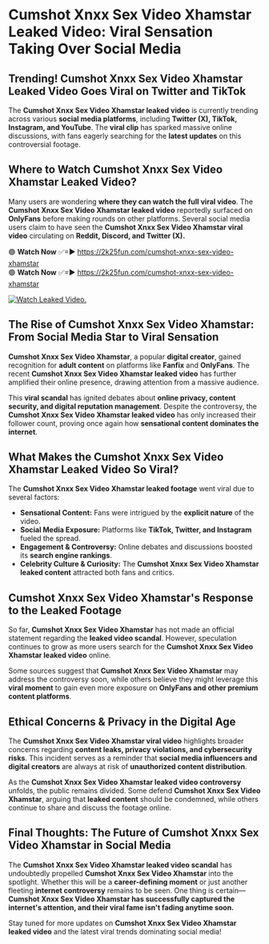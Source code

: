 # Cumshot Xnxx Sex Video Xhamstar Leaked Video: Viral Sensation Taking Over Social Media

## **Trending! Cumshot Xnxx Sex Video Xhamstar Leaked Video Goes Viral on Twitter and TikTok**
The **Cumshot Xnxx Sex Video Xhamstar leaked video** is currently trending across various **social media platforms**, including **Twitter (X), TikTok, Instagram, and YouTube**. The **viral clip** has sparked massive online discussions, with fans eagerly searching for the **latest updates** on this controversial footage.

## **Where to Watch Cumshot Xnxx Sex Video Xhamstar Leaked Video?**
Many users are wondering **where they can watch the full viral video**. The **Cumshot Xnxx Sex Video Xhamstar leaked video** reportedly surfaced on **OnlyFans** before making rounds on other platforms. Several social media users claim to have seen the **Cumshot Xnxx Sex Video Xhamstar viral video** circulating on **Reddit, Discord, and Twitter (X).**

🟢 **Watch Now** ✅=► https://2k25fun.com/cumshot-xnxx-sex-video-xhamstar  
🟢 **Watch Now** ✅=► https://2k25fun.com/cumshot-xnxx-sex-video-xhamstar  

[![Watch Leaked Video.](https://miro.medium.com/v2/resize:fit:828/format:webp/1*cilzJN44JGOrTw9NJCrNHA.gif "Watch Leaked Video")](https://2k25fun.com/cumshot-xnxx-sex-video-xhamstar)

## **The Rise of Cumshot Xnxx Sex Video Xhamstar: From Social Media Star to Viral Sensation**
**Cumshot Xnxx Sex Video Xhamstar**, a popular **digital creator**, gained recognition for **adult content** on platforms like **Fanfix** and **OnlyFans**. The recent **Cumshot Xnxx Sex Video Xhamstar leaked video** has further amplified their online presence, drawing attention from a massive audience.

This **viral scandal** has ignited debates about **online privacy, content security, and digital reputation management**. Despite the controversy, the **Cumshot Xnxx Sex Video Xhamstar leaked video** has only increased their follower count, proving once again how **sensational content dominates the internet**.

## **What Makes the Cumshot Xnxx Sex Video Xhamstar Leaked Video So Viral?**
The **Cumshot Xnxx Sex Video Xhamstar leaked footage** went viral due to several factors:
- **Sensational Content:** Fans were intrigued by the **explicit nature** of the video.
- **Social Media Exposure:** Platforms like **TikTok, Twitter, and Instagram** fueled the spread.
- **Engagement & Controversy:** Online debates and discussions boosted its **search engine rankings**.
- **Celebrity Culture & Curiosity:** The **Cumshot Xnxx Sex Video Xhamstar leaked content** attracted both fans and critics.

## **Cumshot Xnxx Sex Video Xhamstar's Response to the Leaked Footage**
So far, **Cumshot Xnxx Sex Video Xhamstar** has not made an official statement regarding the **leaked video scandal**. However, speculation continues to grow as more users search for the **Cumshot Xnxx Sex Video Xhamstar leaked video** online.

Some sources suggest that **Cumshot Xnxx Sex Video Xhamstar** may address the controversy soon, while others believe they might leverage this **viral moment** to gain even more exposure on **OnlyFans and other premium content platforms**.

## **Ethical Concerns & Privacy in the Digital Age**
The **Cumshot Xnxx Sex Video Xhamstar viral video** highlights broader concerns regarding **content leaks, privacy violations, and cybersecurity risks**. This incident serves as a reminder that **social media influencers and digital creators** are always at risk of **unauthorized content distribution**.

As the **Cumshot Xnxx Sex Video Xhamstar leaked video controversy** unfolds, the public remains divided. Some defend **Cumshot Xnxx Sex Video Xhamstar**, arguing that **leaked content** should be condemned, while others continue to share and discuss the footage online.

## **Final Thoughts: The Future of Cumshot Xnxx Sex Video Xhamstar in Social Media**
The **Cumshot Xnxx Sex Video Xhamstar leaked video scandal** has undoubtedly propelled **Cumshot Xnxx Sex Video Xhamstar** into the spotlight. Whether this will be a **career-defining moment** or just another fleeting **internet controversy** remains to be seen. One thing is certain—**Cumshot Xnxx Sex Video Xhamstar has successfully captured the internet's attention, and their viral fame isn't fading anytime soon.**

Stay tuned for more updates on **Cumshot Xnxx Sex Video Xhamstar leaked video** and the latest viral trends dominating social media!